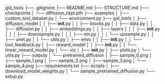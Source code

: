 gid_tools
├── .gitignore
├── README.md
├── STRUCTURE.md
├── checkpoints
│   └── diffusion_ckpt.pth
├── examples
│   ├── custom_tool_dataset.py
│   └── environment.py
├── gid_tools
│   ├── diffusion_model
│   │   ├── __init__.py
│   │   ├── blocks.py
│   │   ├── data.py
│   │   ├── diffusion.py
│   │   ├── embeddings.py
│   │   ├── layers
│   │   │   ├── __init__.py
│   │   │   ├── downsample.py
│   │   │   ├── nin.py
│   │   │   └── upsample.py
│   │   ├── unet.py
│   │   └── utils.py
│   ├── envs
│   │   ├── __init__.py
│   │   └── tool_feedback.py
│   ├── reward_model
│   │   ├── __init__.py
│   │   └── linear_reward_model.py
│   └── viz
│       ├── __init__.py
│       ├── plots.py
│       └── utils.py
├── outputs
│   └── pretrained_diffusion
│       ├── sample_0.png
│       ├── sample_1.png
│       ├── sample_2.png
│       ├── sample_3.png
│       └── sample_4.png
├── requirements.txt
├── scripts
│   ├── download_model_weights.py
│   └── sample_pretrained_diffusion.py
└── setup.py

